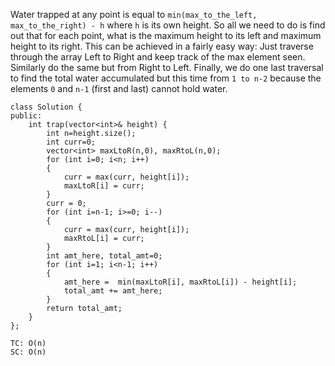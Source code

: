 Water trapped at any point is equal to `min(max_to_the_left, max_to_the_right) - h` where `h` is its own height.
So all we need to do is find out that for each point, what is the maximum height to its left and maximum height to its right. This can be achieved in a fairly easy way: Just traverse through the array Left to Right and keep track of the max element seen. Similarly do the same but from Right to Left.
Finally, we do one last traversal to find the total water accumulated but this time from `1 to n-2` because the elements `0` and `n-1` (first and last) cannot hold water.

```
class Solution {
public:
    int trap(vector<int>& height) {
        int n=height.size();
        int curr=0;
        vector<int> maxLtoR(n,0), maxRtoL(n,0);
        for (int i=0; i<n; i++)
        {
            curr = max(curr, height[i]);
            maxLtoR[i] = curr;
        }
        curr = 0;
        for (int i=n-1; i>=0; i--)
        {
            curr = max(curr, height[i]);
            maxRtoL[i] = curr;
        }
        int amt_here, total_amt=0;
        for (int i=1; i<n-1; i++)
        {
            amt_here =  min(maxLtoR[i], maxRtoL[i]) - height[i];
            total_amt += amt_here;
        }
        return total_amt;
    }
};
```

```
TC: O(n)
SC: O(n)
```